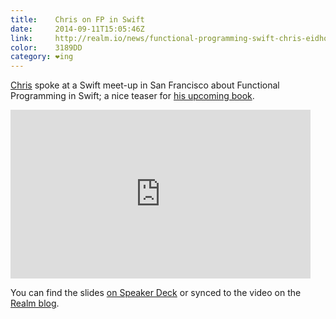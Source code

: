 ```yaml
---
title:    Chris on FP in Swift
date:     2014-09-11T15:05:46Z
link:     http://realm.io/news/functional-programming-swift-chris-eidhof/
color:    3189DD
category: ❤ing
---
```


[Chris](https://twitter.com/chriseidhof) spoke at a Swift meet-up in San
Francisco about Functional Programming in Swift; a nice teaser for [his upcoming
book][book].

<div class="embed video youtube" data-aspect-ratio="0.5625">
    <iframe width="480" height="270" src="http://www.youtube.com/embed/_ZenKrXkj74?feature=oembed" frameborder="0" allowfullscreen></iframe>
</div>

You can find the slides [on Speaker Deck][speakerdeck] or synced to the video
on the [Realm blog][realm].

[book]: http://www.objc.io/books/
[speakerdeck]: https://speakerdeck.com/chriseidhof/functional-swift-sf
[realm]: http://realm.io/news/functional-programming-swift-chris-eidhof/
